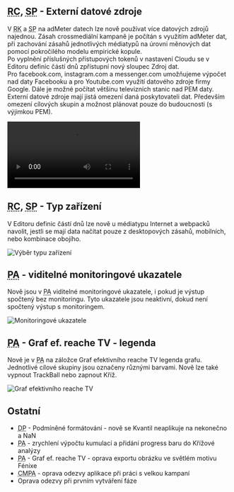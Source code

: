 ﻿---
categories: [fenix]
layout: fenix
---

## <abbr title="Reachové křivky">RC</abbr>,  <abbr title="Strategický plán">SP</abbr> - Externí datové zdroje
V <abbr title="Reachové křivky">RK</abbr> a <abbr title="Strategický plán">SP</abbr> na adMeter datech lze nově používat více datových zdrojů najednou. Zásah crossmediální kampaně je počítán s využitím adMeter dat, při zachování zásahů jednotlivých médiatypů na úrovni měnových dat pomocí pokročilého modelu empirické kopule.<br />
Po vyplnění příslušných přístupových tokenů v nastavení Cloudu se v Editoru definic částí dnů zpřístupní nový sloupec Zdroj dat.<br />
Pro facebook.com, instagram.com a messenger.com umožňujeme výpočet nad daty Facebooku a pro Youtube.com využití datového zdroje firmy Google. Dále je možné počítat většinu televizních stanic nad PEM daty.<br />
Externí datové zdroje mají jistá omezení daná poskytovateli dat. Především omezení cílových skupin a možnost plánovat pouze do budoucnosti (s výjimkou PEM).

<video src="{{site.url}}/data/kopule.mp4" type="video/mp4" controls></video>

## <abbr title="Reachové křivky">RC</abbr>,  <abbr title="Strategický plán">SP</abbr> - Typ zařízení
V Editoru definic částí dnů lze nově u médiatypu Internet a webpacků navolit, jestli se mají data načítat pouze z desktopových zásahů, mobilních, nebo kombinace obojího.

![Výběr typu zařízení]({{site.url}}/data/typzarizeni.png "Výběr typu zařízení")

## <abbr title="Postanalýza">PA</abbr> - viditelné monitoringové ukazatele
Nově jsou v <abbr title="Postanalýza">PA</abbr> viditelné monitoringové ukazatele, i pokud je výstup spočtený bez monitoringu. Tyto ukazatele jsou neaktivní, dokud není spočtený výstup s monitoringem.

![Monitoringové ukazatele]({{site.url}}/data/neviditelnyukazatele.png "Monitoringové ukazatele")

## <abbr title="Postanalýza">PA</abbr> - Graf ef. reache TV - legenda
Nově je v <abbr title="Postanalýza">PA</abbr> na záložce Graf efektivního reache TV legenda grafu. Jednotlivé cílové skupiny jsou označeny různými barvami.
Nově lze také vypnout TrackBall nebo zapnout Kříž.

![Graf efektivního reache TV]({{site.url}}/data/legendagrafu.png "Graf efektivního reache TV")
 
## Ostatní
<ul>
<li><abbr title="Detailní plán">DP</abbr> - Podmíněné formátování - nově se Kvantil neaplikuje na nekonečno a NaN</li>
<li><abbr title="Postanalýza">PA</abbr> - zrychlení výpočtu kumulací a přidání progress baru do Křížové analýzy</li>
<li><abbr title="Postanalýza">PA</abbr> - Graf ef. reache TV - oprava exportu obrázku ve světlém motivu Fénixe 
<li><abbr title="Crossmediální postanalýza">CMPA</abbr> - oprava odezvy aplikace při práci s velkou kampaní</li>
<li>Oprava odezvy při prvním vytváření fáze</li>
</ul>
